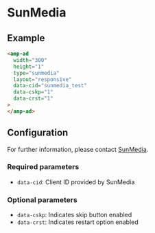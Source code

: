 <!---
Copyright 2015 The AMP HTML Authors. All Rights Reserved.

Licensed under the Apache License, Version 2.0 (the "License");
you may not use this file except in compliance with the License.
You may obtain a copy of the License at

      http://www.apache.org/licenses/LICENSE-2.0

Unless required by applicable law or agreed to in writing, software
distributed under the License is distributed on an "AS-IS" BASIS,
WITHOUT WARRANTIES OR CONDITIONS OF ANY KIND, either express or implied.
See the License for the specific language governing permissions and
limitations under the License.
-->

# SunMedia

## Example

```html
<amp-ad
  width="300"
  height="1"
  type="sunmedia"
  layout="responsive"
  data-cid="sunmedia_test"
  data-cskp="1"
  data-crst="1"
>
</amp-ad>
```

## Configuration

For further information, please contact [SunMedia](http://sunmedia.tv/#contact).

### Required parameters

- `data-cid`: Client ID provided by SunMedia

### Optional parameters

- `data-cskp`: Indicates skip button enabled
- `data-crst`: Indicates restart option enabled
